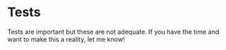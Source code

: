Tests
=====

Tests are important but these are not adequate. If you have the time and want to make this a reality, let me know!
